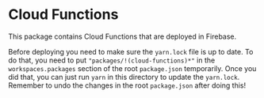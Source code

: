 # Cloud Functions

This package contains Cloud Functions that are deployed in Firebase.

Before deploying you need to make sure the `yarn.lock` file is up to date. To do that, you need to put  `"packages/!(cloud-functions)*"` in the `workspaces.packages` section of the root `package.json` temporarily. Once you did that, you can just run `yarn` in this directory to update the `yarn.lock`. Remember to undo the changes in the root `package.json` after doing this!
